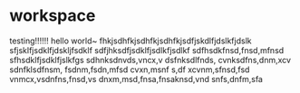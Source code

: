 # workspace
testing!!!!!!
hello world~
fhkjsdhfkjsdhfkjsdhfkjsdfjskdlfjdslkfjdslk
sfjsklfjsdklfjdskljfsdklf
sdfjhksdfjsdklfjsdlkfjsdlkf
sdfhsdkfnsd,fnsd,mfnsd
sfhsdklfjsdklfjslkfgs
sdhnksdnvds,vncx,v
dsfnksdlfnds,
cvnksdfns,dnm,xcv
sdnfklsdfnsm, 
fsdnm,fsdn,mfsd
cvxn,msnf s,df
xcvnm,sfnsd,fsd
vnmcx,vsdnfns,fnsd,vs
dnxm,msd,fnsa,fnsaknsd,vnd
snfs,dnfm,sfa
